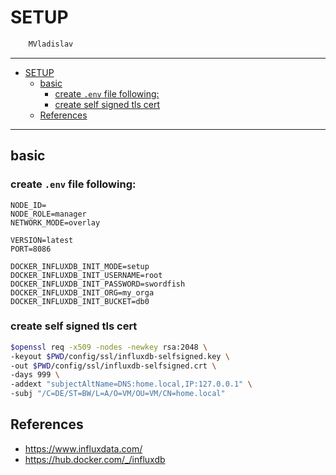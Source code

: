 # SETUP

```sh
    MVladislav
```

---

- [SETUP](#setup)
  - [basic](#basic)
    - [create `.env` file following:](#create-env-file-following)
    - [create self signed tls cert](#create-self-signed-tls-cert)
  - [References](#references)

---

## basic

### create `.env` file following:

```env
NODE_ID=
NODE_ROLE=manager
NETWORK_MODE=overlay

VERSION=latest
PORT=8086

DOCKER_INFLUXDB_INIT_MODE=setup
DOCKER_INFLUXDB_INIT_USERNAME=root
DOCKER_INFLUXDB_INIT_PASSWORD=swordfish
DOCKER_INFLUXDB_INIT_ORG=my_orga
DOCKER_INFLUXDB_INIT_BUCKET=db0
```

### create self signed tls cert

```sh
$openssl req -x509 -nodes -newkey rsa:2048 \
-keyout $PWD/config/ssl/influxdb-selfsigned.key \
-out $PWD/config/ssl/influxdb-selfsigned.crt \
-days 999 \
-addext "subjectAltName=DNS:home.local,IP:127.0.0.1" \
-subj "/C=DE/ST=BW/L=A/O=VM/OU=VM/CN=home.local"
```

## References

- <https://www.influxdata.com/>
- <https://hub.docker.com/_/influxdb>
